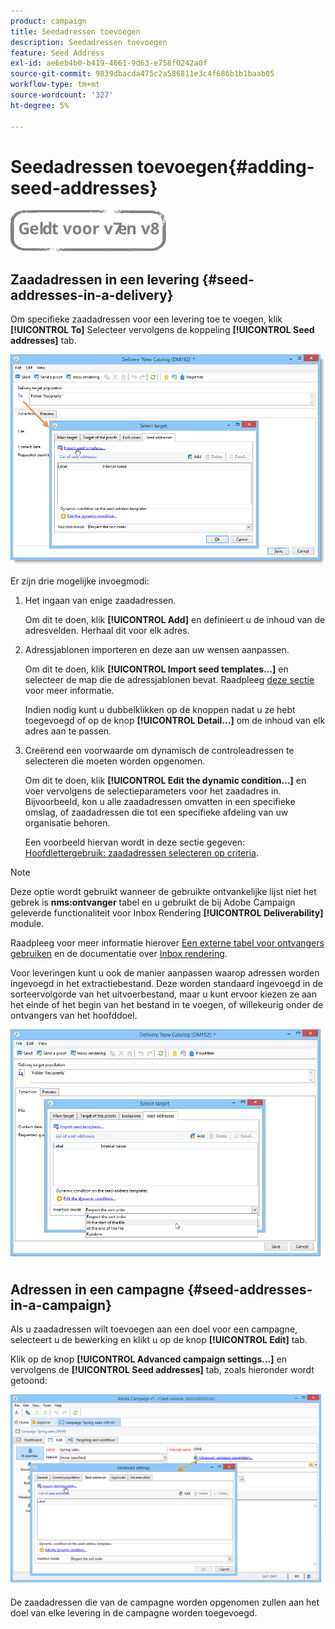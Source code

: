 ```yaml
---
product: campaign
title: Seedadressen toevoegen
description: Seedadressen toevoegen
feature: Seed Address
exl-id: ae6eb4b0-b419-4661-9d63-e758f0242a0f
source-git-commit: 9839dbacda475c2a586811e3c4f686b1b1baab05
workflow-type: tm+mt
source-wordcount: '327'
ht-degree: 5%

---
```


# Seedadressen toevoegen{#adding-seed-addresses}

![](../../assets/common.svg)

## Zaadadressen in een levering {#seed-addresses-in-a-delivery}

Om specifieke zaadadressen voor een levering toe te voegen, klik **[!UICONTROL To]** Selecteer vervolgens de koppeling **[!UICONTROL Seed addresses]** tab.

![](assets/s_ncs_user_edit_del_addresses_tab.png)

Er zijn drie mogelijke invoegmodi:

1. Het ingaan van enige zaadadressen.

   Om dit te doen, klik **[!UICONTROL Add]** en definieert u de inhoud van de adresvelden. Herhaal dit voor elk adres.

1. Adressjablonen importeren en deze aan uw wensen aanpassen.

   Om dit te doen, klik **[!UICONTROL Import seed templates...]** en selecteer de map die de adressjablonen bevat. Raadpleeg [deze sectie](creating-seed-addresses.md#creating-seed-address-templates) voor meer informatie.

   Indien nodig kunt u dubbelklikken op de knoppen nadat u ze hebt toegevoegd of op de knop **[!UICONTROL Detail...]** om de inhoud van elk adres aan te passen.

1. Creërend een voorwaarde om dynamisch de controleadressen te selecteren die moeten worden opgenomen.

   Om dit te doen, klik **[!UICONTROL Edit the dynamic condition...]** en voer vervolgens de selectieparameters voor het zaadadres in. Bijvoorbeeld, kon u alle zaadadressen omvatten in een specifieke omslag, of zaadadressen die tot een specifieke afdeling van uw organisatie behoren.

   Een voorbeeld hiervan wordt in deze sectie gegeven: [Hoofdlettergebruik: zaadadressen selecteren op criteria](use-case--selecting-seed-addresses-on-criteria.md).

>[!NOTE]
>
>Deze optie wordt gebruikt wanneer de gebruikte ontvankelijke lijst niet het gebrek is **nms:ontvanger** tabel en u gebruikt de bij Adobe Campaign geleverde functionaliteit voor Inbox Rendering **[!UICONTROL Deliverability]** module.
>
>Raadpleeg voor meer informatie hierover [Een externe tabel voor ontvangers gebruiken](using-an-external-recipient-table.md) en de documentatie over [Inbox rendering](inbox-rendering.md).

Voor leveringen kunt u ook de manier aanpassen waarop adressen worden ingevoegd in het extractiebestand. Deze worden standaard ingevoegd in de sorteervolgorde van het uitvoerbestand, maar u kunt ervoor kiezen ze aan het einde of het begin van het bestand in te voegen, of willekeurig onder de ontvangers van het hoofddoel.

![](assets/s_ncs_user_edit_del_addresses_sort.png)

## Adressen in een campagne {#seed-addresses-in-a-campaign}

Als u zaadadressen wilt toevoegen aan een doel voor een campagne, selecteert u de bewerking en klikt u op de knop **[!UICONTROL Edit]** tab.

Klik op de knop **[!UICONTROL Advanced campaign settings...]** en vervolgens de **[!UICONTROL Seed addresses]** tab, zoals hieronder wordt getoond:

![](assets/s_ncs_user_edit_op_addresses_tab.png)

De zaadadressen die van de campagne worden opgenomen zullen aan het doel van elke levering in de campagne worden toegevoegd.
